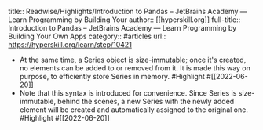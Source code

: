 title:: Readwise/Highlights/Introduction to Pandas – JetBrains Academy — Learn Programming by Building Your
author:: [[hyperskill.org]]
full-title:: Introduction to Pandas – JetBrains Academy — Learn Programming by Building Your Own Apps
category:: #articles
url:: https://hyperskill.org/learn/step/10421

- At the same time, a Series object is size-immutable; once it's created, no elements can be added to or removed from it. It is made this way on purpose, to efficiently store Series in memory. #Highlight #[[2022-06-20]]
- Note that this syntax is introduced for convenience. Since Series is size-immutable, behind the scenes, a new Series with the newly added element will be created and automatically assigned to the original one. #Highlight #[[2022-06-20]]